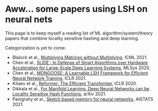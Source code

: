 # Aww... some papers using LSH on neural nets

This page is to keep myself a reading list of ML algorithm/system/theory papers that combine locality sensitive hashing and deep learning.

Categorization is yet to come.

- Blalock et al., [Multiplying Matrices without Multiplying](https://arxiv.org/abs/2106.10860), ICML 2021.
- Chen et al., [SLIDE : In Defense of Smart Algorithms over Hardware Acceleration for Large-Scale Deep Learning Systems](https://arxiv.org/abs/1903.03129), MLSys 2020.
- Chen et al., [MONGOOSE: A Learnable LSH Framework for Efficient Neural Network Training](https://openreview.net/forum?id=wWK7yXkULyh), ICLR 2021.
- Kitaev et al., [Reformer: The Efficient Transformer](https://arxiv.org/abs/2001.04451), ICLR 2020.
- Dikkala et al., [For Manifold Learning, Deep Neural Networks can be Locality Sensitive Hash Functions](https://arxiv.org/abs/2103.06875), arXiv 2021.
- Panigrahy et al., [Sketch based memory for neural networks](http://proceedings.mlr.press/v130/panigrahy21a.html), AISTATS 2021.
